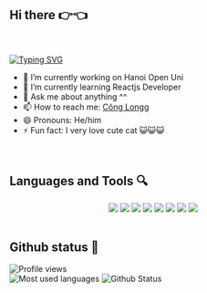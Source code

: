 ## Hi there 👉👈 
<br>

[![Typing SVG](https://readme-typing-svg.herokuapp.com?size=29&color=FF19C0&background=FF3CF700&center=true&vCenter=true&width=500&lines=I+am+Long+-+Frontend+Developer)](https://git.io/typing-svg)

- 🔭 I’m currently working on Hanoi Open Uni
- 🌱 I’m currently learning Reactjs Developer
- 💬 Ask me about anything ^^
- 📫 How to reach me: <a href="https://www.facebook.com/longg.congg.75/">Công Longg</a>
- 😄 Pronouns: He/him
- ⚡ Fun fact: I very love cute cat 😺😺😺

<br>

## Languages and Tools 🔍
<div align="center">
  <img src="https://img.icons8.com/color/48/000000/html-5.png"/>
  <img src="https://img.icons8.com/color/48/000000/css3.png"/>
  <img src="https://img.icons8.com/nolan/64/javascript.png"/>
  <img src="https://img.icons8.com/color/48/000000/c-plus-plus-logo.png"/>
  <img src="https://img.icons8.com/color/48/000000/nodejs.png"/>
  <img src="https://img.icons8.com/dusk/64/000000/react.png"/>
  <img src="https://img.icons8.com/color/48/000000/sql.png"/>
  <img src="https://img.icons8.com/color/48/000000/mongodb.png"/>
</div>

<br>

## Github status 🫥
![Profile views](https://komarev.com/ghpvc/?username=pcldev)
<br>
![Most used languages](https://github-readme-stats.vercel.app/api/top-langs/?username=pcldev&layout=compact&theme=radical&langs_count=6)
![Github Status](https://github-readme-stats.vercel.app/api?username=pcldev&show_icons=true&theme=radical)


